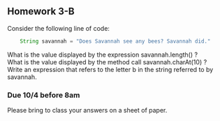 ## Homework 3-B

Consider the following line of code:  

```java
    String savannah = "Does Savannah see any bees? Savannah did."
```

What is the value displayed by the expression savannah.length() ?  
What is the value displayed by the method call savannah.charAt(10) ?  
Write an expression that refers to the letter b in the string referred to by savannah.  


### Due 10/4 before 8am

Please bring to class your answers on a sheet of paper.  
